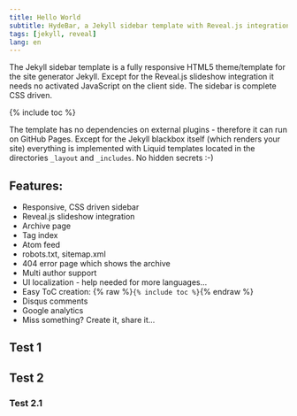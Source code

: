 ```yaml
---
title: Hello World
subtitle: HydeBar, a Jekyll sidebar template with Reveal.js integration
tags: [jekyll, reveal]
lang: en
---
```


The Jekyll sidebar template is a fully responsive HTML5 theme/template for the site generator Jekyll. Except for the Reveal.js slideshow integration it needs no activated JavaScript on the client side. The sidebar is complete CSS driven.

{% include toc %}

The template has no dependencies on external plugins - therefore it can run on GitHub Pages. Except for the Jekyll blackbox itself (which renders your site) everything is implemented with Liquid templates located in the directories `_layout` and `_includes`. No hidden secrets :-)

## Features:

- Responsive, CSS driven sidebar
- Reveal.js slideshow integration
- Archive page
- Tag index
- Atom feed
- robots.txt, sitemap.xml
- 404 error page which shows the archive
- Multi author support
- UI localization - help needed for more languages...
- Easy ToC creation: {% raw %}`{% include toc %}`{% endraw %}
- Disqus comments
- Google analytics
- Miss something? Create it, share it...

## Test 1
## Test 2
### Test 2.1
